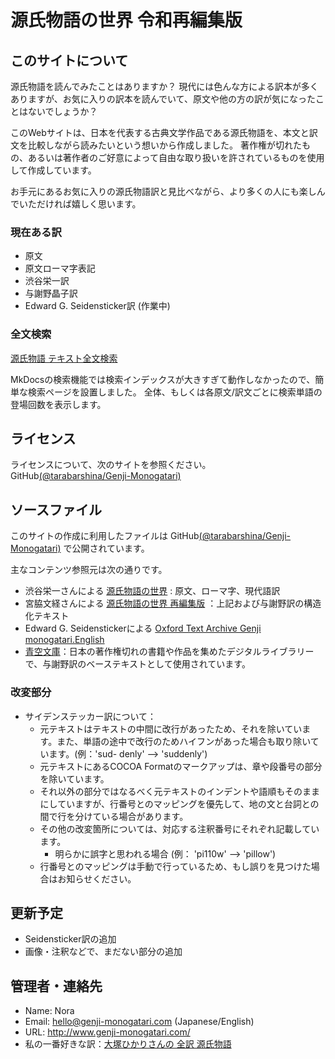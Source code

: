 # 源氏物語の世界 令和再編集版

## このサイトについて

源氏物語を読んでみたことはありますか？
現代には色んな方による訳本が多くありますが、お気に入りの訳本を読んでいて、原文や他の方の訳が気になったことはないでしょうか？

このWebサイトは、日本を代表する古典文学作品である源氏物語を、本文と訳文を比較しながら読みたいという想いから作成しました。
著作権が切れたもの、あるいは著作者のご好意によって自由な取り扱いを許されているものを使用して作成しています。

お手元にあるお気に入りの源氏物語訳と見比べながら、より多くの人にも楽しんでいただければ嬉しく思います。

### 現在ある訳

- 原文
- 原文ローマ字表記
- 渋谷栄一訳
- 与謝野晶子訳
- Edward G. Seidensticker訳 (作業中)

### 全文検索

[源氏物語 テキスト全文検索](search.php)

MkDocsの検索機能では検索インデックスが大きすぎて動作しなかったので、簡単な検索ページを設置しました。
全体、もしくは各原文/訳文ごとに検索単語の登場回数を表示します。

## ライセンス

ライセンスについて、次のサイトを参照ください。
GitHub[(@tarabarshina/Genji-Monogatari)](https://github.com/tarabarshina/Genji-Monogatari)

## ソースファイル

このサイトの作成に利用したファイルは GitHub[(@tarabarshina/Genji-Monogatari)](https://github.com/tarabarshina/Genji-Monogatari) で公開されています。

主なコンテンツ参照元は次の通りです。

- 渋谷栄一さんによる [源氏物語の世界](http://www.sainet.or.jp/~eshibuya/index.html) : 原文、ローマ字、現代語訳
- 宮脇文経さんによる [源氏物語の世界 再編集版](http://www.genji-monogatari.net/) ：上記および与謝野訳の構造化テキスト
- Edward G. Seidenstickerによる [Oxford Text Archive Genji monogatari.English](https://ota.bodleian.ox.ac.uk/repository/xmlui/handle/20.500.12024/2245)
- [青空文庫](https://www.aozora.gr.jp/)：日本の著作権切れの書籍や作品を集めたデジタルライブラリーで、与謝野訳のベーステキストとして使用されています。

### 改変部分

-  サイデンステッカー訳について：
	- 元テキストはテキストの中間に改行があったため、それを除いています。また、単語の途中で改行のためハイフンがあった場合も取り除いています。(例：'sud- denly' --> 'suddenly') 
	- 元テキストにあるCOCOA Formatのマークアップは、章や段番号の部分を除いています。
	- それ以外の部分ではなるべく元テキストのインデントや語順もそのままにしていますが、行番号とのマッピングを優先して、地の文と台詞との間で行を分けている場合があります。
	- その他の改変箇所については、対応する注釈番号にそれぞれ記載しています。
		- 明らかに誤字と思われる場合 (例： 'pi110w' --> 'pillow') 
	- 行番号とのマッピングは手動で行っているため、もし誤りを見つけた場合はお知らせください。

## 更新予定

- Seidensticker訳の追加
- 画像・注釈などで、まだない部分の追加

## 管理者・連絡先

- Name: Nora
- Email: hello@genji-monogatari.com (Japanese/English)
- URL: http://www.genji-monogatari.com/
- 私の一番好きな訳：[大塚ひかりさんの 全訳 源氏物語](https://www.chikumashobo.co.jp/special/genji/)